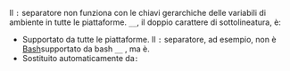 Il `:` separatore non funziona con le chiavi gerarchiche delle variabili di ambiente in tutte le piattaforme. `__`, il doppio carattere di sottolineatura, è:

* Supportato da tutte le piattaforme. Il `:` separatore, ad esempio, non è [Bash](https://linuxhint.com/bash-environment-variables/)supportato da bash `__` , ma è.
* Sostituito automaticamente da`:`